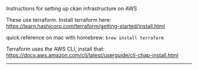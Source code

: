 Instructions for setting up ckan infrastructure on AWS

These use terraform. Install terraform here: 
https://learn.hashicorp.com/terraform/getting-started/install.html

quick reference on mac with homebrew: 
`brew install terraform`

Terraform uses the AWS CLI, install that: https://docs.aws.amazon.com/cli/latest/userguide/cli-chap-install.html

----


